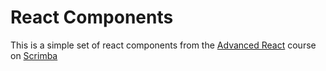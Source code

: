 # React Components

This is a simple set of react components from the [Advanced React](https://scrimba.com/advanced-react-c02h) course on [Scrimba](www.scrimba.com)


